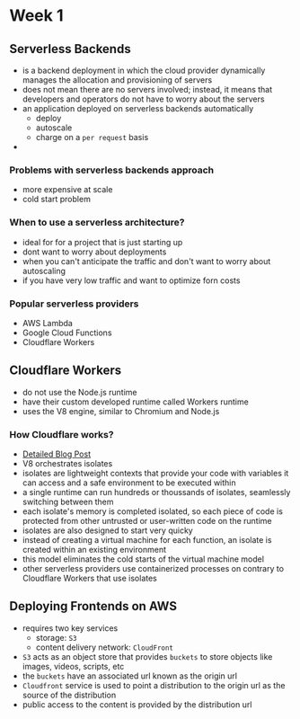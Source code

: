 # Week 1

## Serverless Backends

-   is a backend deployment in which the cloud provider dynamically manages the allocation and provisioning of servers
-   does not mean there are no servers involved; instead, it means that developers and operators do not have to worry about the servers
-   an application deployed on serverless backends automatically
    -   deploy
    -   autoscale
    -   charge on a `per request` basis
-

### Problems with serverless backends approach

-   more expensive at scale
-   cold start problem

### When to use a serverless architecture?

-   ideal for for a project that is just starting up
-   dont want to worry about deployments
-   when you can't anticipate the traffic and don't want to worry about autoscaling
-   if you have very low traffic and want to optimize forn costs

### Popular serverless providers

-   AWS Lambda
-   Google Cloud Functions
-   Cloudflare Workers

## Cloudflare Workers

-   do not use the Node.js runtime
-   have their custom developed runtime called Workers runtime
-   uses the V8 engine, similar to Chromium and Node.js

### How Cloudflare works?

-   [Detailed Blog Post](https://developers.cloudflare.com/workers/reference/how-workers-works/#:~:text=Though)
-   V8 orchestrates isolates
-   isolates are lightweight contexts that provide your code with variables it can access and a safe environment to be executed within
-   a single runtime can run hundreds or thoussands of isolates, seamlessly switching between them
-   each isolate's memory is completed isolated, so each piece of code is protected from other untrusted or user-written code on the runtime
-   isolates are also designed to start very quicky
-   instead of creating a virtual machine for each function, an isolate is created within an existing environment
-   this model eliminates the cold starts of the virtual machine model
-   other serverless providers use containerized processes on contrary to Cloudflare Workers that use isolates

## Deploying Frontends on AWS

-   requires two key services
    -   storage: `S3`
    -   content delivery network: `CloudFront`
-   `S3` acts as an object store that provides `buckets` to store objects like images, videos, scripts, etc
-   the `buckets` have an associated url known as the origin url
-   `Cloudfront` service is used to point a distribution to the origin url as the source of the distribution
-   public access to the content is provided by the distribution url
